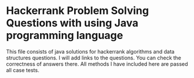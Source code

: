 # Hackerrank Problem Solving Questions with using Java programming language
This file consists of java solutions for hackerrank algorithms and data structures questions. I will add links to the questions. You can check the correctness of answers there. All methods I have included here are passed all case tests.
